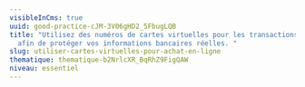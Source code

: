 ```yaml
---
visibleInCms: true
uuid: good-practice-cJM-3V06gHD2_5FbugLQB
title: "Utilisez des numéros de cartes virtuelles pour les transactions en ligne
  afin de protéger vos informations bancaires réelles. "
slug: utiliser-cartes-virtuelles-pour-achat-en-ligne
thematique: thematique-b2NrlcXR_BqRhZ9FigQAW
niveau: essentiel
---
```

